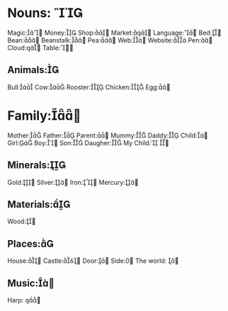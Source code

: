 Nouns: 
====

Magic:
Money:
Shop:
Market:
Language:
Bed:
Bean:
Beanstalk:
Pea:
Web:
Website:
Pen:
Cloud:
Table:


Animals:
-----------
Bull:
Cow:
Rooster:
Chicken:
Egg:



Family:
======
Mother:
Father:
Parent:
Mummy:
Daddy:
Child:
Girl:
Boy:
Son:
Daugher:
My Child: 

Minerals:
----------

Gold:
Silver:
Iron:
Mercury:


Materials:
----------
Wood:


Places:
---------
House:
Castle:
Door:
Side:
The world: 


Music:
---------

Harp: 
